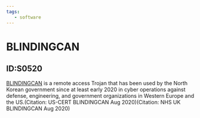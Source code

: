 ```yaml
---
tags:
   - software
---
```

# BLINDINGCAN
## ID:S0520
[BLINDINGCAN](software/S0520) is a remote access Trojan that has been used by the North Korean government since at least early 2020 in cyber operations against defense, engineering, and government organizations in Western Europe and the US.(Citation: US-CERT BLINDINGCAN Aug 2020)(Citation: NHS UK BLINDINGCAN Aug 2020)
